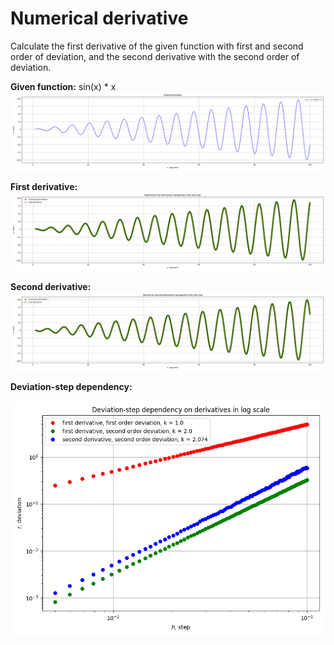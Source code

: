 # Numerical derivative
Calculate the first derivative of the given function with first and second order of deviation, and the second derivative with the second order of deviation.

**Given function:** sin(x) * x
![original function](python/original_function.png)

**First derivative:**
![first derivative](python/first_derivative.png)

**Second derivative:**
![second derivative](python/second_derivative.png)

**Deviation-step dependency:**

![deviation](python/deviation.png)

